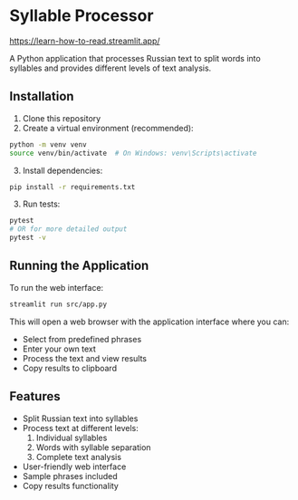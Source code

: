 # Syllable Processor

https://learn-how-to-read.streamlit.app/

A Python application that processes Russian text to split words into syllables and provides different levels of text analysis.

## Installation

1. Clone this repository
2. Create a virtual environment (recommended):
```bash
python -m venv venv
source venv/bin/activate  # On Windows: venv\Scripts\activate
```

3. Install dependencies:
```bash
pip install -r requirements.txt
```

3. Run tests:
```bash
pytest
# OR for more detailed output
pytest -v
```

## Running the Application

To run the web interface:
```bash
streamlit run src/app.py
```

This will open a web browser with the application interface where you can:
- Select from predefined phrases
- Enter your own text
- Process the text and view results
- Copy results to clipboard

## Features

- Split Russian text into syllables
- Process text at different levels:
  1. Individual syllables
  2. Words with syllable separation
  3. Complete text analysis
- User-friendly web interface
- Sample phrases included
- Copy results functionality
